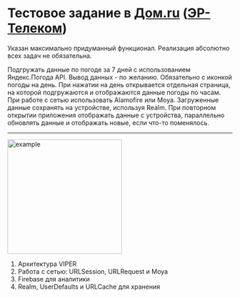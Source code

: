 # Тестовое задание в [Дом.ru](https://dom.ru) ([ЭР-Телеком](https://ertelecom.ru))
Указан максимально придуманный функционал. Реализация абсолютно всех задач не обязательна.

Подгружать данные по погоде за 7 дней с использованием Яндекс.Погода API. Вывод данных - по желанию. Обязательно с иконкой погоды на день. При нажатии на день открывается отдельная страница, на которой подгружаются и отображаются данные погоды по часам. При работе с сетью использовать Alamofire или Moya. Загруженные данные сохранять на устройстве, используя Realm. При повторном открытии приложения отображать данные с устройства, параллельно обновлять данные и отображать новые, если что-то поменялось.

---

<img width="256" alt="example" src="https://raw.githubusercontent.com/asahiocean/ERTelecom-Dom.ru/main/example.gif">

1. Архитектура VIPER
2. Работа с сетью: URLSession, URLRequest и Moya
3. Firebase для аналитики
4. Realm, UserDefaults и URLCache для хранения
